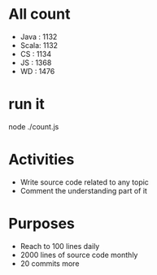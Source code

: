 # All count
- Java :	1132
- Scala:	1132
- CS   :	1134
- JS   :	1368
- WD   :	1476

# run it
node ./count.js
    
# Activities
* Write source code related to any topic
* Comment the understanding part of it
    
# Purposes
* Reach to 100 lines daily
* 2000 lines of source code monthly
* 20 commits more
    